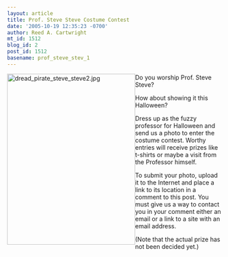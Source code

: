 ```yaml
---
layout: article
title: Prof. Steve Steve Costume Contest
date: '2005-10-19 12:35:23 -0700'
author: Reed A. Cartwright
mt_id: 1512
blog_id: 2
post_id: 1512
basename: prof_steve_stev_1
---
```

<img src="{{ site.baseurl }}/uploads/2005/dread_pirate_steve_steve2.jpg" alt="dread_pirate_steve_steve2.jpg" width="300" height="400" style="float:left;" /> Do you worship Prof. Steve Steve?

How about showing it this Halloween?

Dress up as the fuzzy professor for Halloween and send us a photo to enter the costume contest.  Worthy entries will receive prizes like t-shirts or maybe a visit from the Professor himself.

To submit your photo, upload it to the Internet and place a link to its location in a comment to this post.  You must give us a way to contact you in your comment either an email or a link to a site with an email address.

(Note that the actual prize has not been decided yet.)
